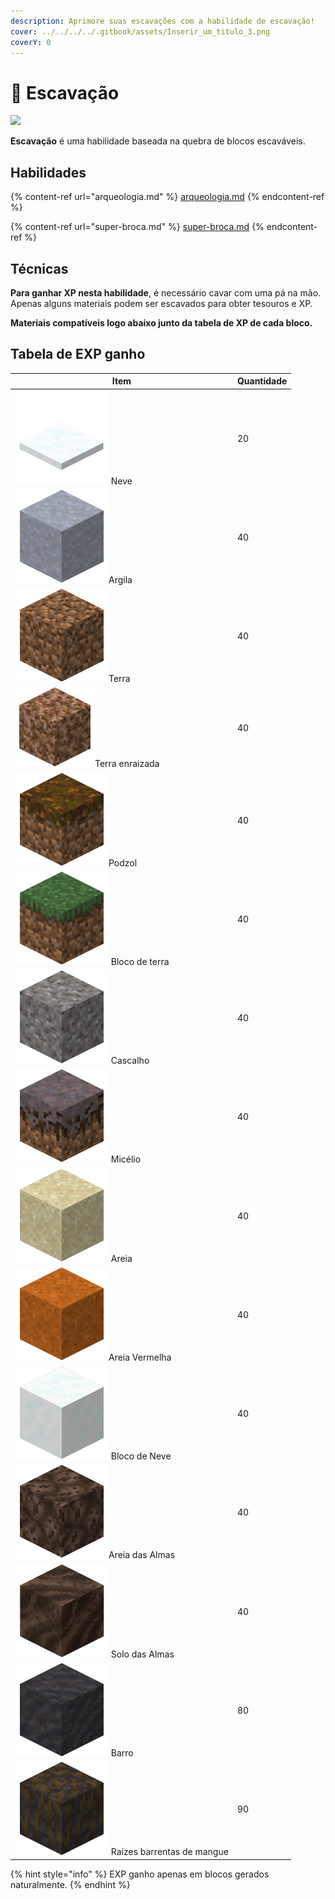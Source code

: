 ```yaml
---
description: Aprimore suas escavações com a habilidade de escavação!
cover: ../../../../.gitbook/assets/Inserir_um_titulo_3.png
coverY: 0
---
```


# 🏺 Escavação

![](../../../../.gitbook/assets/ExcavationSkill.webp)

**Escavação** é uma habilidade baseada na quebra de blocos escaváveis.&#x20;

## Habilidades

{% content-ref url="arqueologia.md" %}
[arqueologia.md](arqueologia.md)
{% endcontent-ref %}

{% content-ref url="super-broca.md" %}
[super-broca.md](super-broca.md)
{% endcontent-ref %}

## Técnicas

**Para ganhar XP nesta habilidade**, é necessário cavar com uma pá na mão. Apenas alguns materiais podem ser escavados para obter tesouros e XP.

**Materiais compatíveis logo abaixo junto da tabela de XP de cada bloco.**

## &#x20;Tabela de EXP ganho

| Item                                                                                                          | Quantidade |
| ------------------------------------------------------------------------------------------------------------- | ---------- |
| <img src="../../../../.gitbook/assets/image (4) (6).png" alt="" data-size="line"> Neve                        | 20         |
| <img src="../../../../.gitbook/assets/image (5) (6).png" alt="" data-size="line">Argila                       | 40         |
| <img src="../../../../.gitbook/assets/image (7) (6).png" alt="" data-size="line">Terra                        | 40         |
| <img src="../../../../.gitbook/assets/image (8) (4).png" alt="" data-size="line">Terra enraizada              | 40         |
| <img src="../../../../.gitbook/assets/image (10) (3).png" alt="" data-size="line">Podzol                      | 40         |
| <img src="../../../../.gitbook/assets/image (11) (3).png" alt="" data-size="line"> Bloco de terra             | 40         |
| <img src="../../../../.gitbook/assets/image (12) (5).png" alt="" data-size="line"> Cascalho                   | 40         |
| <img src="../../../../.gitbook/assets/image (13) (2).png" alt="" data-size="line"> Micélio                    | 40         |
| <img src="../../../../.gitbook/assets/image (3) (4).png" alt="" data-size="line"> Areia                       | 40         |
| <img src="../../../../.gitbook/assets/image (2) (8).png" alt="" data-size="line">Areia Vermelha               | 40         |
| <img src="../../../../.gitbook/assets/image (1) (7).png" alt="" data-size="line"> Bloco de Neve               | 40         |
| <img src="../../../../.gitbook/assets/image (16) (3).png" alt="" data-size="line">Areia das Almas             | 40         |
| <img src="../../../../.gitbook/assets/image (15) (3).png" alt="" data-size="line"> Solo das Almas             | 40         |
| <img src="../../../../.gitbook/assets/image (17) (3).png" alt="" data-size="line"> Barro                      | 80         |
| <img src="../../../../.gitbook/assets/image (18) (3).png" alt="" data-size="line"> Raízes barrentas de mangue | 90         |

{% hint style="info" %}
EXP ganho apenas em blocos gerados naturalmente.
{% endhint %}
